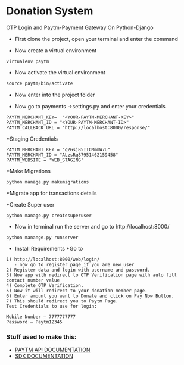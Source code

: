 # Donation System
OTP Login and Paytm-Payment Gateway On Python-Django

* First clone the project, open your terminal and enter the command

* Now create a virtual environment
```
virtualenv paytm
```
* Now activate the virtual environment
```javascript
source paytm/bin/activate
```
* Now enter into the project folder

* Now go to payments ->settings.py and enter your credentials
```
PAYTM_MERCHANT_KEY=  "<YOUR-PAYTM-MERCHANT-KEY>"
PAYTM_MERCHANT_ID = "<YOUR-PAYTM-MERCHANT-ID>"
PAYTM_CALLBACK_URL = "http://localhost:8000/response/"
```
*Staging Credentials
```
PAYTM_MERCHANT_KEY = "q2Gsj85IICMmmW7U"
PAYTM_MERCHANT_ID = "ALzsRq87951462159458"
PAYTM_WEBSITE = 'WEB_STAGING'
```

*Make Migrations
```
python manage.py makemigrations
```

*Migrate app for transactions details

*Create Super user
```
python manage.py createsuperuser
```

* Now in terminal run the server and go to http://localhost:8000/
```
python manange.py runserver
```
* Install Requirements
*Go to
```
1) http://localhost:8000/web/login/
   - now go to register page if you are new user
2) Register data and login with username and password.
3) Now app with redirect to OTP Verification page with auto fill contact number value
4) Complete OTP Verification.
5) Now it will redirect to your donation member page. 
6) Enter amount you want to Donate and click on Pay Now Button.
7) This should redirect you to Paytm Page.
Test Credentials to use for login:

Mobile Number – 7777777777
Password – Paytm12345

```

### Stuff used to make this:

 * [PAYTM API DOCUMENTATION](http://paywithpaytm.com/developer/paytm_api_doc/) 
 * [SDK DOCUMENTATION](http://paywithpaytm.com/developer/paytm_sdk_doc/) 
